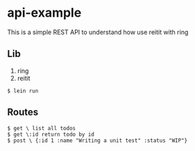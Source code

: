 # api-example

This is a simple REST API to understand how use reitit with ring

## Lib
1. ring
2. reitit

```
$ lein run

```
## Routes
```
$ get \ list all todos
$ get \:id return todo by id
$ post \ {:id 1 :name "Writing a unit test" :status "WIP"}

```

